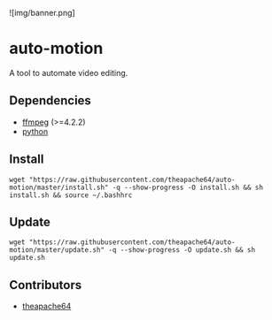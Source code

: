 ![img/banner.png]

# auto-motion
A tool to automate video editing.

## Dependencies

 - [ffmpeg](https://ffmpeg.org) (>=4.2.2)
 - [python](https://pip.pypa.io/en/stable/)

## Install

```shell script
wget "https://raw.githubusercontent.com/theapache64/auto-motion/master/install.sh" -q --show-progress -O install.sh && sh install.sh && source ~/.bashhrc
```

## Update

```shell script
wget "https://raw.githubusercontent.com/theapache64/auto-motion/master/update.sh" -q --show-progress -O update.sh && sh update.sh
```

## Contributors
 - [theapache64](https://github.com/theapache64)